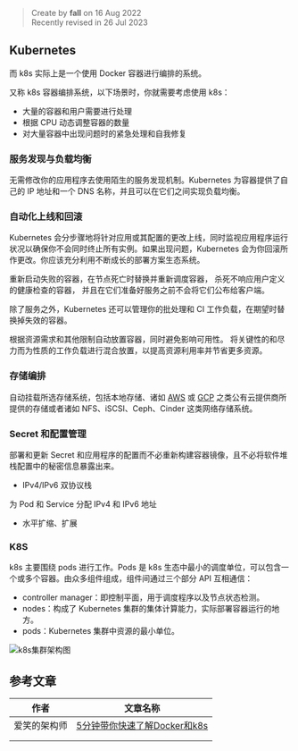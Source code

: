 > Create by **fall** on 16 Aug 2022<br/>
> Recently revised in 26 Jul 2023

## Kubernetes

而 k8s 实际上是一个使用 Docker 容器进行编排的系统。

又称 k8s 容器编排系统，以下场景时，你就需要考虑使用 k8s：

- 大量的容器和用户需要进行处理
- 根据 CPU 动态调整容器的数量
- 对大量容器中出现问题时的紧急处理和自我修复

### 服务发现与负载均衡

无需修改你的应用程序去使用陌生的服务发现机制。Kubernetes 为容器提供了自己的 IP 地址和一个 DNS 名称，并且可以在它们之间实现负载均衡。

### 自动化上线和回滚

Kubernetes 会分步骤地将针对应用或其配置的更改上线，同时监视应用程序运行状况以确保你不会同时终止所有实例。如果出现问题，Kubernetes 会为你回滚所作更改。你应该充分利用不断成长的部署方案生态系统。

重新启动失败的容器，在节点死亡时替换并重新调度容器， 杀死不响应用户定义的健康检查的容器， 并且在它们准备好服务之前不会将它们公布给客户端。

除了服务之外，Kubernetes 还可以管理你的批处理和 CI 工作负载，在期望时替换掉失效的容器。

根据资源需求和其他限制自动放置容器，同时避免影响可用性。 将关键性的和尽力而为性质的工作负载进行混合放置，以提高资源利用率并节省更多资源。

### 存储编排

自动挂载所选存储系统，包括本地存储、诸如 [AWS](https://aws.amazon.com/products/storage/) 或 [GCP](https://cloud.google.com/storage/) 之类公有云提供商所提供的存储或者诸如 NFS、iSCSI、Ceph、Cinder 这类网络存储系统。

### Secret 和配置管理

部署和更新 Secret 和应用程序的配置而不必重新构建容器镜像，且不必将软件堆栈配置中的秘密信息暴露出来。

- IPv4/IPv6 双协议栈

为 Pod 和 Service 分配 IPv4 和 IPv6 地址

- 水平扩缩、扩展

### K8S

k8s 主要围绕 pods 进行工作。Pods 是 k8s 生态中最小的调度单位，可以包含一个或多个容器。由众多组件组成，组件间通过三个部分 API 互相通信：

- controller manager：即控制平面，用于调度程序以及节点状态检测。
- nodes：构成了 Kubernetes 集群的集体计算能力，实际部署容器运行的地方。
- pods：Kubernetes 集群中资源的最小单位。

![k8s集群架构图](https://p3-juejin.byteimg.com/tos-cn-i-k3u1fbpfcp/2816b9ac25394db292e1db980ff61459~tplv-k3u1fbpfcp-zoom-in-crop-mark:4536:0:0:0.awebp)

## 参考文章

| 作者         | 文章名称                                                     |
| ------------ | ------------------------------------------------------------ |
| 爱笑的架构师 | [5分钟带你快速了解Docker和k8s](https://juejin.cn/post/6913568633813729294) |
|              |                                                              |
|              |                                                              |

